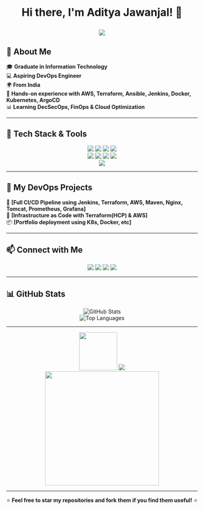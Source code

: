 # <p align="center">Hi there, I'm Aditya Jawanjal! 👋</p>

<p align="center">
  <img src="https://readme-typing-svg.herokuapp.com?font=Fira+Code&size=24&pause=1000&color=F7F7F7&center=true&vCenter=true&width=600&lines=Hello+World!+I'm+Aditya+Jawanjal;DevOps+Enthusiast+%7C+Cloud+Engineer;Passionate+about+Automation+%26+Infrastructure;Let's+Build+Scalable+Systems!"/>
</p>

## 🚀 About Me

🎓 **Graduate in Information Technology**  
💻 **Aspiring DevOps Engineer**  
🌍 **From India**  
🔧 **Hands-on experience with AWS, Terraform, Ansible, Jenkins, Docker, Kubernetes, ArgoCD**  
📊 **Learning DecSecOps, FinOps & Cloud Optimization**

---

## 🔨 Tech Stack & Tools

<p align="center">
  <img src="https://img.shields.io/badge/AWS-232F3E?style=for-the-badge&logo=amazonaws&logoColor=white">
  <img src="https://img.shields.io/badge/Docker-2496ED?style=for-the-badge&logo=docker&logoColor=white">
  <img src="https://img.shields.io/badge/Kubernetes-326CE5?style=for-the-badge&logo=kubernetes&logoColor=white">
  <img src="https://img.shields.io/badge/Terraform-623CE4?style=for-the-badge&logo=terraform&logoColor=white">
  <br>
  <img src="https://img.shields.io/badge/Ansible-EE0000?style=for-the-badge&logo=ansible&logoColor=white">
  <img src="https://img.shields.io/badge/Prometheus-E6522C?style=for-the-badge&logo=prometheus&logoColor=white">
  <img src="https://img.shields.io/badge/Grafana-F46800?style=for-the-badge&logo=grafana&logoColor=white">
  <img src="https://img.shields.io/badge/Jenkins-D24939?style=for-the-badge&logo=jenkins&logoColor=white">
  <br>
  <img src="https://img.shields.io/badge/Linux-FCC624?style=for-the-badge&logo=linux&logoColor=black">
</p>
</table>

---

## 📌 My DevOps Projects

🚀 **[Full CI/CD Pipeline using Jenkins, Terraform, AWS, Maven, Nginx, Tomcat, Prometheus, Grafana]**  
🔧 **[Infrastructure as Code with Terraform(HCP) & AWS]**  
📦 **[Portfolio deployment using K8s, Docker, etc]**  

---

## 📫 Connect with Me

<p align="center">
  <a href="https://www.linkedin.com/in/aditya-jawanjal-b06ab5230/"><img src="https://img.shields.io/badge/LinkedIn-0077B5?style=for-the-badge&logo=linkedin&logoColor=white"></a>
  <a href="https://github.com/AdiJawanjal"><img src="https://img.shields.io/badge/GitHub-181717?style=for-the-badge&logo=github&logoColor=white"></a>
  <a href="https://aditya-jawanjal-portfolio.s3.us-east-1.amazonaws.com/index.html"><img src="https://img.shields.io/badge/Portfolio-FF5722?style=for-the-badge&logo=web&logoColor=white"></a>
  <a href="https://x.com/Adi_Jawanjal_"><img src="https://img.shields.io/badge/X-000000?style=for-the-badge&logo=x&logoColor=white"></a>
</p>

---

## 📊 GitHub Stats

<p align="center">
  <img src="https://github-readme-stats.vercel.app/api?username=adijawanjal&show_icons=true&theme=tokyonight" alt="GitHub Stats">
  <br>
  <img src="https://github-readme-stats.vercel.app/api/top-langs/?username=adijawanjal&layout=compact&theme=tokyonight" alt="Top Languages">
</p>

---

<p align="center">
  <img src="https://media.giphy.com/media/hvRJCLFzcasrR4ia7z/giphy.gif" width="100">
  <img src="https://readme-typing-svg.herokuapp.com?font=Fira+Code&size=22&pause=1000&color=F7F7F7&width=500&lines=DevOps+Engineer+in+Progress...;Cloud+Automation+Enthusiast;Building+Scalable+Infrastructure;Open+to+Collaboration!"/>
  <br>
  <img src="https://media.giphy.com/media/3o7abKhOpu0NwenH3O/giphy.gif" width="300">
</p>

---
<p align="center">⭐️ <b>Feel free to star my repositories and fork them if you find them useful!</b> ⭐️</p>

